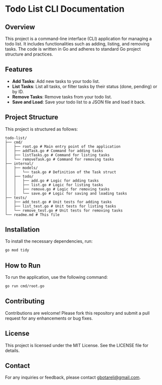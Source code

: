 # Todo List CLI Documentation

## Overview
This project is a command-line interface (CLI) application for managing a todo list. It includes functionalities such as adding, listing, and removing tasks. The code is written in Go and adheres to standard Go project structure and practices.

## Features
- **Add Tasks**: Add new tasks to your todo list.
- **List Tasks**: List all tasks, or filter tasks by their status (done, pending) or by ID.
- **Remove Tasks**: Remove tasks from your todo list.
- **Save and Load**: Save your todo list to a JSON file and load it back.

## Project Structure
This project is structured as follows:
```
todo-list/
├── cmd/
│   ├── root.go # Main entry point of the application
│   ├── addTask.go # Command for adding tasks
│   ├── listTasks.go # Command for listing tasks
│   └── removeTask.go # Command for removing tasks
├── internal/
│   ├── models/
│   │   └── task.go # Definition of the Task struct
│   ├── todo/
│   │   ├── add.go # Logic for adding tasks
│   │   ├── list.go # Logic for listing tasks
│   │   ├── remove.go # Logic for removing tasks
│   │   └── save.go # Logic for saving and loading tasks
├── tests/
│   ├── add_test.go # Unit tests for adding tasks
│   ├── list_test.go # Unit tests for listing tasks
│   └── remove_test.go # Unit tests for removing tasks
└── readme.md # This file
```

## Installation
To install the necessary dependencies, run:
```sh
go mod tidy
```

## How to Run
To run the application, use the following command:
```sh
go run cmd/root.go
```

## Contributing
Contributions are welcome! Please fork this repository and submit a pull request for any enhancements or bug fixes.

## License
This project is licensed under the MIT License. See the LICENSE file for details.

## Contact
For any inquiries or feedback, please contact gbotareli@gmail.com.

